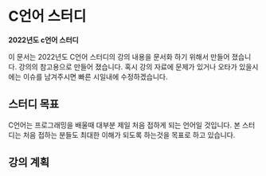 # C언어 스터디

**2022년도 c언어 스터디**

이 문서는 2022년도 C언어 스터디의 강의 내용을 문서화 하기 위해서 만들어 졌습니다. 
강의의 참고용으로 만들어 졌습니다. 
혹시 강의 자료에 문제가 있거나 오타가 있을시에는 이슈를 남겨주시면 빠른 시일내에 수정하겠습니다. 

## 스터디 목표

C언어는 프로그래밍을 배울때 대부분 제일 처음 접하게 되는 언어일 것입니다. 
본 스터디는 처음 접하는 분들도 최대한 이해가 되도록 하는것을 목표로 하고 있습니다. 

## 강의 계획






